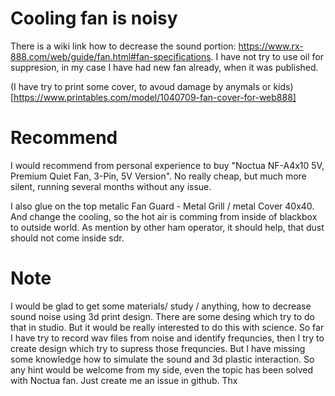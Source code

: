 # Cooling fan is noisy

There is a wiki link how to decrease the sound portion: https://www.rx-888.com/web/guide/fan.html#fan-specifications.
I have not try to use oil for suppresion, in my case I have had new fan already, when it was published.


(I have try to print some cover, to avoud damage by anymals or kids)[https://www.printables.com/model/1040709-fan-cover-for-web888]

# Recommend
 I would recommend from personal experience to buy "Noctua NF-A4x10 5V, Premium Quiet Fan, 3-Pin, 5V Version".
 No really cheap, but much more silent, running several months without any issue.
 
I also glue on the top metalic Fan Guard  - Metal Grill / metal Cover 40x40. And change the cooling, so the hot air is comming from inside of blackbox to outside world.
As mention by other ham operator, it should help, that dust should not come inside sdr.


# Note
I would be glad to get some materials/ study / anything,  how to decrease sound noise using 3d print design. There are some desing which try to do that in studio.
But it would be really interested to do this with science.
So far I have try to record wav files from noise and identify frequncies, then I try to create design which try to supress those frequncies.
But I have missing some knowledge how to simulate the sound and 3d plastic interaction.
So any hint would be welcome from my side, even the topic has been solved with Noctua fan.
Just create me an issue in github.  Thx
